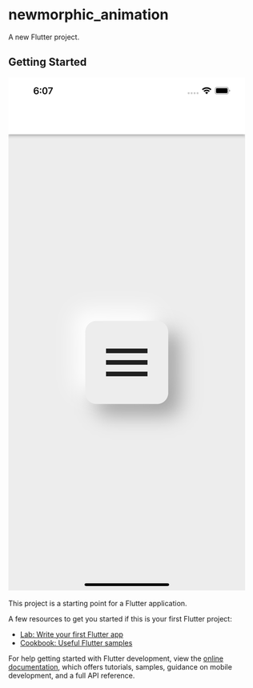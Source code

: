 # newmorphic_animation

A new Flutter project.

## Getting Started

<img src=assets/screenshots/Simulator%20Screen%20Shot%20-%20iPhone%2013%20Pro%20Max%20-%202022-10-04%20at%2018.07.55.png>

This project is a starting point for a Flutter application.

A few resources to get you started if this is your first Flutter project:

- [Lab: Write your first Flutter app](https://docs.flutter.dev/get-started/codelab)
- [Cookbook: Useful Flutter samples](https://docs.flutter.dev/cookbook)

For help getting started with Flutter development, view the
[online documentation](https://docs.flutter.dev/), which offers tutorials,
samples, guidance on mobile development, and a full API reference.
